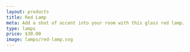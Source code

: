 ```yaml
---
layout: products
title: Red Lamp
meta: Add a shot of accent into your room with this glass red lamp.
type: lamps
price: $30.00
image: lamps/red-lamp.svg
---
```


